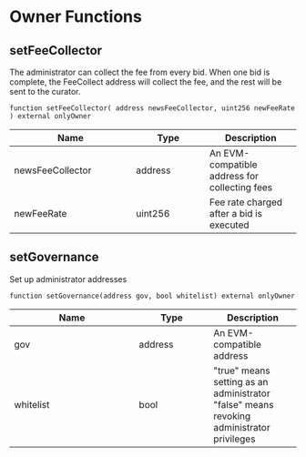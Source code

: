 # Owner Functions

## setFeeCollector

The administrator can collect the fee from every bid. When one bid is complete, the FeeCollect address will collect the fee, and the rest will be sent to the curator.

`function setFeeCollector( address newsFeeCollector, uint256 newFeeRate ) external onlyOwner`

<table><thead><tr><th width="198.33333333333331">Name</th><th width="113">Type</th><th>Description</th></tr></thead><tbody><tr><td>newsFeeCollector</td><td>address</td><td>An EVM-compatible address for collecting fees</td></tr><tr><td>newFeeRate</td><td>uint256</td><td>Fee rate charged after a bid is executed</td></tr></tbody></table>

## setGovernance

Set up administrator addresses

`function setGovernance(address gov, bool whitelist) external onlyOwner`

<table><thead><tr><th width="203.33333333333331">Name</th><th width="115">Type</th><th>Description</th></tr></thead><tbody><tr><td>gov</td><td>address</td><td>An EVM-compatible address</td></tr><tr><td>whitelist</td><td>bool</td><td>"true" means setting as an administrator<br>"false" means revoking administrator privileges</td></tr></tbody></table>
